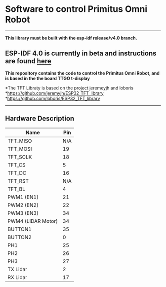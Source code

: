 
# Software to control Primitus Omni Robot

---

**This library must be built with the esp-idf release/v4.0 branch.**

ESP-IDF 4.0 is currently in beta and instructions are found [here](
https://docs.espressif.com/projects/esp-idf/en/v4.0-beta1/get-started/index.html)
---

**This repository contains the code to control the Primitus Omni Robot, and is based in the the board TTGO t-display**

*The TFT Libraty is based on the project jeremeyjh and loboris
    *https://github.com/jeremyjh/ESP32_TFT_library
    *https://github.com/loboris/ESP32_TFT_library


---

## Hardware Description
| Name                  | Pin    |
| ----------            | ------ |
| TFT_MISO              | N/A    |
| TFT_MOSI              | 19     |
| TFT_SCLK              | 18     |
| TFT_CS                | 5      |
| TFT_DC                | 16     |
| TFT_RST               | N/A    |
| TFT_BL                | 4      |
| PWM1 (EN1)            | 21     |
| PWM2 (EN2)            | 22     |
| PWM3 (EN3)            | 34     |
| PWM4 (LIDAR Motor)    | 34     |
| BUTTON1               | 35     |
| BUTTON2               | 0      |
| PH1                   | 25     |
| PH2                   | 26     |
| PH3                   | 27     |
| TX Lidar              | 2      |
| RX Lidar              | 17      |



